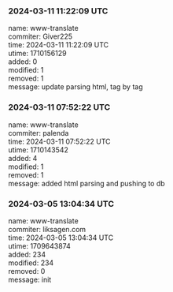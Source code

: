 ### 2024-03-11 11:22:09 UTC
name: www-translate  
commiter: Giver225  
time: 2024-03-11 11:22:09 UTC  
utime: 1710156129  
added: 0  
modified: 1  
removed: 1  
message: update parsing html, tag by tag

### 2024-03-11 07:52:22 UTC
name: www-translate  
commiter: palenda  
time: 2024-03-11 07:52:22 UTC  
utime: 1710143542  
added: 4  
modified: 1  
removed: 1  
message: added html parsing and pushing to db

### 2024-03-05 13:04:34 UTC
name: www-translate  
commiter: liksagen.com  
time: 2024-03-05 13:04:34 UTC  
utime: 1709643874  
added: 234  
modified: 234  
removed: 0  
message: init

